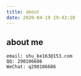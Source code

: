 ```yaml
---
title: about
date: 2020-04-19 19:43:10
---
```


## about me
```
email: shu_ke163@153.com
QQ: 290106686
WeChat: q290106686
```